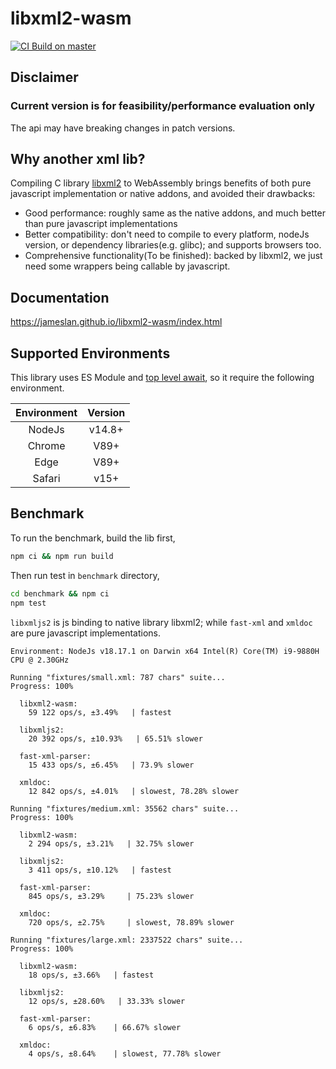 # libxml2-wasm

[![CI Build on master](https://github.com/jameslan/libxml2-wasm/actions/workflows/build.yml/badge.svg)](https://github.com/jameslan/libxml2-wasm/actions/workflows/build.yml)

## Disclaimer

### Current version is for feasibility/performance evaluation only

The api may have breaking changes in patch versions.

## Why another xml lib?

Compiling C library [libxml2](https://gitlab.gnome.org/GNOME/libxml2) to WebAssembly
brings benefits of both pure javascript implementation or native addons,
and avoided their drawbacks:

- Good performance: roughly same as the native addons, and much better than pure javascript implementations
- Better compatibility: don't need to compile to every platform, nodeJs version,
or dependency libraries(e.g. glibc); and supports browsers too.
- Comprehensive functionality(To be finished): backed by libxml2,
we just need some wrappers being callable by javascript.

## Documentation

https://jameslan.github.io/libxml2-wasm/index.html

## Supported Environments

This library uses ES Module and [top level await](https://caniuse.com/?search=top%20level%20await), so it require the following environment.

|Environment|Version|
|:---:|:---:|
|NodeJs|v14.8+|
|Chrome|V89+|
|Edge|V89+|
|Safari|v15+|

## Benchmark

To run the benchmark, build the lib first,

```sh
npm ci && npm run build
```

Then run test in `benchmark` directory,

```sh
cd benchmark && npm ci
npm test
```

`libxmljs2` is js binding to native library libxml2; while `fast-xml` and `xmldoc` are pure javascript implementations.

```
Environment: NodeJs v18.17.1 on Darwin x64 Intel(R) Core(TM) i9-9880H CPU @ 2.30GHz

Running "fixtures/small.xml: 787 chars" suite...
Progress: 100%

  libxml2-wasm:
    59 122 ops/s, ±3.49%   | fastest

  libxmljs2:
    20 392 ops/s, ±10.93%   | 65.51% slower

  fast-xml-parser:
    15 433 ops/s, ±6.45%   | 73.9% slower

  xmldoc:
    12 842 ops/s, ±4.01%   | slowest, 78.28% slower

Running "fixtures/medium.xml: 35562 chars" suite...
Progress: 100%

  libxml2-wasm:
    2 294 ops/s, ±3.21%   | 32.75% slower

  libxmljs2:
    3 411 ops/s, ±10.12%   | fastest

  fast-xml-parser:
    845 ops/s, ±3.29%     | 75.23% slower

  xmldoc:
    720 ops/s, ±2.75%     | slowest, 78.89% slower

Running "fixtures/large.xml: 2337522 chars" suite...
Progress: 100%

  libxml2-wasm:
    18 ops/s, ±3.66%   | fastest

  libxmljs2:
    12 ops/s, ±28.60%   | 33.33% slower

  fast-xml-parser:
    6 ops/s, ±6.83%    | 66.67% slower

  xmldoc:
    4 ops/s, ±8.64%    | slowest, 77.78% slower
```
